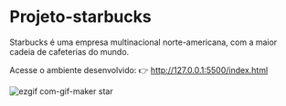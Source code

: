 # Projeto-starbucks

Starbucks é uma empresa multinacional norte-americana, com a maior cadeia de cafeterias do mundo.

Acesse o ambiente desenvolvido: 👉 http://127.0.0.1:5500/index.html

![ezgif com-gif-maker star](https://user-images.githubusercontent.com/76717284/117879509-76e04f00-b27d-11eb-8b85-52ce8abcd96f.gif)

